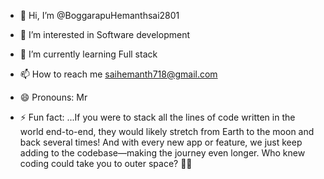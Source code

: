 - 👋 Hi, I’m @BoggarapuHemanthsai2801
- 👀 I’m interested in Software development
- 🌱 I’m currently learning Full stack
  
- 📫 How to reach me saihemanth718@gmail.com
- 😄 Pronouns: Mr
- ⚡ Fun fact: ...If you were to stack all the lines of code written in the world end-to-end, they would likely stretch from Earth to the moon and back several times! And with every new app or feature, we just keep adding to the codebase—making the journey even longer. Who knew coding could take you to outer space? 🌙🚀

<!---
BoggarapuHemanthsai2801/BoggarapuHemanthsai2801 is a ✨ special ✨ repository because its `README.md` (this file) appears on your GitHub profile.
You can click the Preview link to take a look at your changes.
--->
